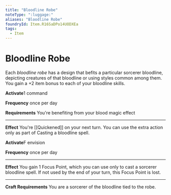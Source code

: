 ```yaml
---
title: "Bloodline Robe"
noteType: ":luggage:"
aliases: "Bloodline Robe"
foundryId: Item.R16SaDPo14UODXEa
tags:
  - Item
---
```


# Bloodline Robe

Each _bloodline robe_ has a design that befits a particular sorcerer bloodline, depicting creatures of that bloodline or using styles common among them. You gain a +2 item bonus to each of your bloodline skills.

**Activate**1 command

**Frequency** once per day

**Requirements** You're benefiting from your blood magic effect

* * *

**Effect** You're [[Quickened]] on your next turn. You can use the extra action only as part of Casting a bloodline spell.

**Activate**F envision

**Frequency** once per day

* * *

**Effect** You gain 1 Focus Point, which you can use only to cast a sorcerer bloodline spell. If not used by the end of your turn, this Focus Point is lost.

* * *

**Craft Requirements** You are a sorcerer of the bloodline tied to the robe.
